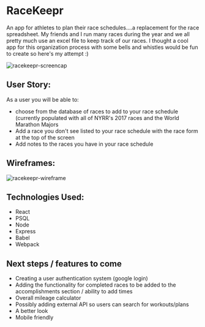 # RaceKeepr
An app for athletes to plan their race schedules....a replacement for the race spreadsheet. My friends and I run many races during the year and we all pretty much use an excel file to keep track of our races. I thought a cool app for this organization process with some bells and whistles would be fun to create so here's my attempt :)

![racekeepr-screencap](http://i.imgur.com/8JQCsqd.png)


## User Story:
As a user you will be able to:
- choose from the database of races to add to your race schedule (currently populated with all of NYRR's 2017 races and the World Marathon Majors
- Add a race you don't see listed to your race schedule with the race form at the top of the screen
- Add notes to the races you have in your race schedule

## Wireframes:
![racekeepr-wireframe](http://i.imgur.com/LJmkNLl.png)

## Technologies Used:

- React
- PSQL
- Node
- Express
- Babel
- Webpack 

## Next steps / features to come

- Creating a user authentication system (google login)
- Adding the functionality for completed races to be added to the accomplishments section / ability to add times
- Overall mileage calculator
- Possibly adding external API so users can search for workouts/plans
- A better look
- Mobile friendly

